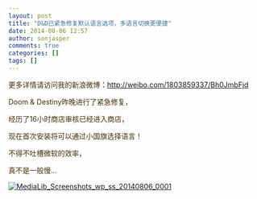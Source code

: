 ```yaml
---
layout: post
title: "D&D已紧急修复默认语言选项，多语言切换更便捷"
date: 2014-08-06 12:57
author: sonjasper
comments: true
categories: []
tags: []
---
```

<span style="color: #423009;">更多详情请访问我的新浪微博</span>：<a title="http://weibo.com/1803859337/Bh0JmbFjd" href="http://weibo.com/1803859337/Bh0JmbFjd" target="_blank">http://weibo.com/1803859337/Bh0JmbFjd</a>

<span style="color: #423009;">Doom &amp; Destiny昨晚进行了紧急修复，</span>

<span style="color: #423009;">经历了16小时商店审核已经进入商店，</span>

<span style="color: #423009;">现在首次安装将可以通过小国旗选择语言！</span>

<span style="color: #423009;">不得不吐槽微软的效率，</span>

<span style="color: #423009;">真不是一般慢... </span>

<a href="http://sonjasper.com/blog/wp-content/uploads/2014/08/MediaLib_Screenshots_wp_ss_20140806_0001.png">![MediaLib_Screenshots_wp_ss_20140806_0001](http://sonjasper.com/blog/wp-content/uploads/2014/08/MediaLib_Screenshots_wp_ss_20140806_0001-300x180.png)</a>

&nbsp;
